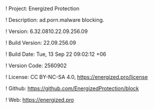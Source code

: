! Project: Energized Protection

! Description: ad.porn.malware blocking.

! Version: 6.32.0810.22.09.256.09

! Build Version: 22.09.256.09

! Build Date: Tue, 13 Sep 22 09:02:12 +06

! Version Code: 2560902

! License: CC BY-NC-SA 4.0, https://energized.pro/license

! Github: https://github.com/EnergizedProtection/block

! Web: https://energized.pro
